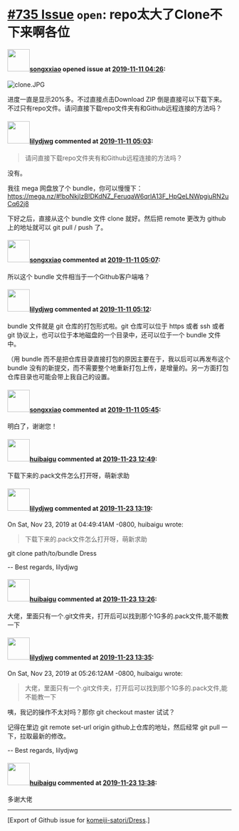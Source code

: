 # [\#735 Issue](https://github.com/komeiji-satori/Dress/issues/735) `open`: repo太大了Clone不下来啊各位

#### <img src="https://avatars.githubusercontent.com/u/40350823?u=eced2cd91fe117bf56f495a0842fb37167faa2ea&v=4" width="50">[songxxiao](https://github.com/songxxiao) opened issue at [2019-11-11 04:26](https://github.com/komeiji-satori/Dress/issues/735):

![clone.JPG](https://i.loli.net/2019/11/11/hbqcVW3OoK5XjMv.jpg)

进度一直是显示20%多。不过直接点击Download ZIP 倒是直接可以下载下来。不过只有repo文件。请问直接下载repo文件夹有和Github远程连接的方法吗？

#### <img src="https://avatars.githubusercontent.com/u/440661?v=4" width="50">[lilydjwg](https://github.com/lilydjwg) commented at [2019-11-11 05:03](https://github.com/komeiji-satori/Dress/issues/735#issuecomment-552294334):

> 请问直接下载repo文件夹有和Github远程连接的方法吗？

没有。

我往 mega 网盘放了个 bundle，你可以慢慢下： https://mega.nz/#!boNkjIzB!DKdNZ_FeruqaW6qrlA13F_HpQeLNWpgiuRN2uCq62j8

下好之后，直接从这个 bundle 文件 clone 就好。然后把 remote 更改为 github 上的地址就可以 git pull / push 了。

#### <img src="https://avatars.githubusercontent.com/u/40350823?u=eced2cd91fe117bf56f495a0842fb37167faa2ea&v=4" width="50">[songxxiao](https://github.com/songxxiao) commented at [2019-11-11 05:07](https://github.com/komeiji-satori/Dress/issues/735#issuecomment-552295126):

所以这个 bundle 文件相当于一个Github客户端咯？

#### <img src="https://avatars.githubusercontent.com/u/440661?v=4" width="50">[lilydjwg](https://github.com/lilydjwg) commented at [2019-11-11 05:12](https://github.com/komeiji-satori/Dress/issues/735#issuecomment-552295978):

bundle 文件就是 git 仓库的打包形式啦。git 仓库可以位于 https 或者 ssh 或者 git 协议上，也可以位于本地磁盘的一个目录中，还可以位于一个 bundle 文件中。

（用 bundle 而不是把仓库目录直接打包的原因主要在于，我以后可以再发布这个 bundle 没有的新提交，而不需要整个地重新打包上传，是增量的。另一方面打包仓库目录也可能会带上我自己的设置。

#### <img src="https://avatars.githubusercontent.com/u/40350823?u=eced2cd91fe117bf56f495a0842fb37167faa2ea&v=4" width="50">[songxxiao](https://github.com/songxxiao) commented at [2019-11-11 05:45](https://github.com/komeiji-satori/Dress/issues/735#issuecomment-552301835):

明白了，谢谢您！

#### <img src="https://avatars.githubusercontent.com/u/47631812?u=1a57acb16ad504c1ce92d127bdce2f0082806acc&v=4" width="50">[huibaigu](https://github.com/huibaigu) commented at [2019-11-23 12:49](https://github.com/komeiji-satori/Dress/issues/735#issuecomment-557795319):

下载下来的.pack文件怎么打开呀，萌新求助

#### <img src="https://avatars.githubusercontent.com/u/440661?v=4" width="50">[lilydjwg](https://github.com/lilydjwg) commented at [2019-11-23 13:19](https://github.com/komeiji-satori/Dress/issues/735#issuecomment-557797417):

On Sat, Nov 23, 2019 at 04:49:41AM -0800, huibaigu wrote:
> 下载下来的.pack文件怎么打开呀，萌新求助

git clone path/to/bundle Dress

-- 
Best regards,
lilydjwg

#### <img src="https://avatars.githubusercontent.com/u/47631812?u=1a57acb16ad504c1ce92d127bdce2f0082806acc&v=4" width="50">[huibaigu](https://github.com/huibaigu) commented at [2019-11-23 13:26](https://github.com/komeiji-satori/Dress/issues/735#issuecomment-557797908):

大佬，里面只有一个.git文件夹，打开后可以找到那个1G多的.pack文件,能不能教一下

#### <img src="https://avatars.githubusercontent.com/u/440661?v=4" width="50">[lilydjwg](https://github.com/lilydjwg) commented at [2019-11-23 13:35](https://github.com/komeiji-satori/Dress/issues/735#issuecomment-557798514):

On Sat, Nov 23, 2019 at 05:26:12AM -0800, huibaigu wrote:
> 大佬，里面只有一个.git文件夹，打开后可以找到那个1G多的.pack文件,能不能教一下

咦，我记的操作不太对吗？那你 git checkout master 试试？

记得在里边 git remote set-url origin github上仓库的地址，然后经常 git
pull 一下，拉取最新的修改。

-- 
Best regards,
lilydjwg

#### <img src="https://avatars.githubusercontent.com/u/47631812?u=1a57acb16ad504c1ce92d127bdce2f0082806acc&v=4" width="50">[huibaigu](https://github.com/huibaigu) commented at [2019-11-23 13:38](https://github.com/komeiji-satori/Dress/issues/735#issuecomment-557798754):

多谢大佬


-------------------------------------------------------------------------------



[Export of Github issue for [komeiji-satori/Dress](https://github.com/komeiji-satori/Dress).]
